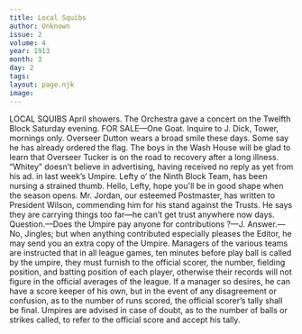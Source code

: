 ```yaml
---
title: Local Squibs
author: Unknown
issue: 2
volume: 4
year: 1913
month: 3
day: 2
tags:
layout: page.njk
image:
---
```

LOCAL SQUIBS    April showers.       The Orchestra gave a concert on the Twelfth Block Saturday evening.       FOR SALE—One Goat. Inquire to J. Dick, Tower, mornings only.       Overseer Dutton wears a broad smile these days. Some say he has already ordered the flag.       The boys in the Wash House will be glad to learn that Overseer Tucker is on the road to recovery after a long illness.       “Whitey” doesn’t believe in advertising, having received no reply as yet from his ad. in last week’s Umpire.       Lefty o’ the Ninth Block Team, has been nursing a strained thumb. Hello, Lefty, hope you'll be in good shape when the season opens.       Mr. Jordan, our esteemed Postmaster, has written to President Wilson, commending him for his stand against the Trusts. He says they are carrying things too far—he can’t get trust anywhere now days.    Question.—Does the Umpire pay anyone for contributions ?—J.    Answer.—No, Jingles; but when anything contributed especially pleases the Editor, he may send you an extra copy of the Umpire.    Managers of the various teams are instructed that in all league games, ten minutes before play ball is called by the umpire, they must furnish to the official scorer, the number, fielding position, and batting position of each player, otherwise their records will not figure in the official averages of the league. If a manager so desires, he can have a score keeper of his own, but in the event of any disagreement or confusion, as to the number of runs scored, the official scorer’s tally shall be final. Umpires are advised in case of doubt, as to the number of balls or strikes called, to refer to the official score and accept his tally. 
